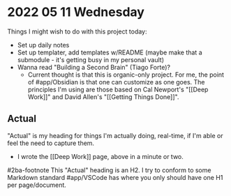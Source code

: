 # 2022 05 11 Wednesday

Things I might wish to do with this project today: 

- Set up daily notes
- Set up templater, add templates w/README (maybe make that a submodule - it's getting busy in my personal vault)
- Wanna read "Building a Second Brain" (Tiago Forte)? 
	- Current thought is that this is organic-only project. For me, the point of #app/Obsidian is that one can customize as one goes. The principles I'm using are those based on Cal Newport's "[[Deep Work]]" and David Allen's "[[Getting Things Done]]". 

## Actual

"Actual" is my heading for things I'm actually doing, real-time, if I'm able or feel the need to capture them.

- I wrote the [[Deep Work]] page, above in a minute or two.

#2ba-footnote  This "Actual" heading is an H2. I try to conform to some Markdown standard #app/VSCode has where you only should have one H1 per page/document.
